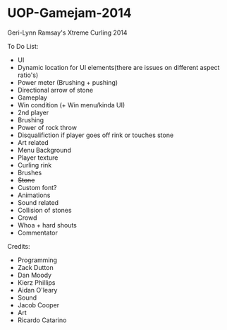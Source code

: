 UOP-Gamejam-2014
================

Geri-Lynn Ramsay's Xtreme Curling 2014

To Do List:

* UI
 * Dynamic location for UI elements(there are issues on different aspect ratio's)
 * Power meter (Brushing + pushing)
 * Directional arrow of stone
* Gameplay
 * Win condition (+ Win menu/kinda UI)
 * 2nd player
 * Brushing
 * Power of rock throw
 * Disqualifiction if player goes off rink or touches stone
* Art related
 * Menu Background
 * Player texture
 * Curling rink
 * Brushes
 * ~~Stone~~
 * Custom font?
 * Animations
* Sound related
 * Collision of stones
 * Crowd
 * Whoa + hard shouts
 * Commentator
 

Credits:
* Programming
 * Zack Dutton
 * Dan Moody
 * Kierz Phillips
 * Aidan O'leary
* Sound
 * Jacob Cooper
* Art
 * Ricardo Catarino
